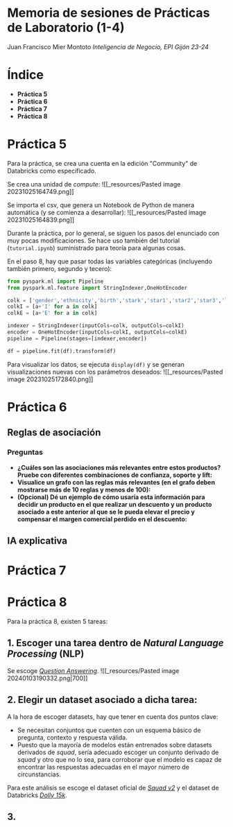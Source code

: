 <br><br><br><br><br><br><br><br><br><br><br><br>
# Memoria de sesiones de Prácticas de Laboratorio  (1-4)
Juan Francisco Mier Montoto
*Inteligencia de Negocio, EPI Gijón 23-24*

<div style="page-break-after: always;"></div>

# Índice
- **Práctica 5**
- **Práctica 6**
- **Práctica 7**
- **Práctica 8**

# Práctica 5
Para la práctica, se crea una cuenta en la edición "Community" de Databricks como especificado.

Se crea una unidad de *compute*:
![[_resources/Pasted image 20231025164749.png]]

Se importa el csv, que genera un Notebook de Python de manera automática (y se comienza a desarrollar):
![[_resources/Pasted image 20231025164839.png]]

Durante la práctica, por lo general, se siguen los pasos del enunciado con muy pocas modificaciones. Se hace uso también del tutorial (`tutorial.ipynb`) suministrado para teoría para algunas cosas.

En el paso 8, hay que pasar todas las variables categóricas (incluyendo también primero, segundo y tecero):
```python
from pyspark.ml import Pipeline
from pyspark.ml.feature import StringIndexer,OneHotEncoder

colk = ['gender','ethnicity','birth','stark','star1','star2','star3','lunchk','lunch1','lunch2','lunch3','schoolk','school1','school2','school3','degreek','degree1','degree2','degree3','ladderk','ladder1','ladder2','ladder3','tethnicityk','tethnicity1','tethnicity2','tethnicity3','systemk','system1','system2','system3','schoolidk','schoolid1','schoolid2','schoolid3']
colkI = [a+'I' for a in colk]
colkE = [a+'E' for a in colk]

indexer = StringIndexer(inputCols=colk, outputCols=colkI)
encoder = OneHotEncoder(inputCols=colkI, outputCols=colkE)
pipeline = Pipeline(stages=[indexer,encoder])

df = pipeline.fit(df).transform(df)
```

Para visualizar los datos, se ejecuta `display(df)` y se generan visualizaciones nuevas con los parámetros deseados:
![[_resources/Pasted image 20231025172840.png]]

# Práctica 6
## Reglas de asociación

### Preguntas
- **¿Cuáles son las asociaciones más relevantes entre estos productos? Pruebe con diferentes combinaciones de confianza, soporte y lift:**
- **Visualice un grafo con las reglas más relevantes (en el grafo deben mostrarse más de 10 reglas y menos de 100):**
- **(Opcional) Dé un ejemplo de cómo usaría esta información para decidir un producto en el que realizar un descuento y un producto asociado a este anterior al que se le pueda elevar el precio y compensar el margen comercial perdido en el descuento:**

## IA explicativa


# Práctica 7


# Práctica 8
Para la práctica 8, existen 5 tareas:
## 1. Escoger una tarea dentro de *Natural Language Processing* (NLP)
Se escoge [*Question Answering*](https://huggingface.co/tasks/question-answering).
![[_resources/Pasted image 20240103190332.png|700]]

## 2. **Elegir un dataset asociado a dicha tarea:**
A la hora de escoger datasets, hay que tener en cuenta dos puntos clave:
- Se necesitan conjuntos que cuenten con un esquema básico de pregunta, contexto y respuesta válida.
- Puesto que la mayoría de modelos están entrenados sobre datasets derivados de *squad*, sería adecuado escoger un conjunto derivado de *squad* y otro que no lo sea, para corroborar que el modelo es capaz de encontrar las respuestas adecuadas en el mayor número de circunstancias.

Para este análisis se escoge el dataset oficial de *[Squad v2](https://huggingface.co/datasets/squad_v2)* y el dataset de Databricks *[Dolly 15k](https://huggingface.co/datasets/databricks/databricks-dolly-**15k**)*.

## 3. 